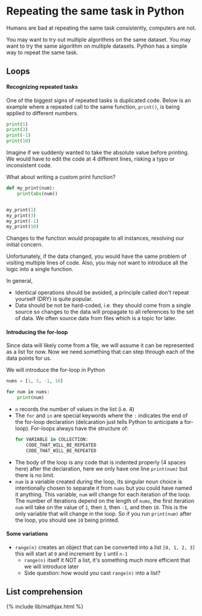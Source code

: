 # Repeating the same task in Python

Humans are bad at repeating the same task consistently, computers are not.

You may want to try out multiple algorithms on the same dataset.
You may want to try the same algorithm on multiple datasets. Python has a
simple way to repeat the same task.

## Loops

#### Recognizing repeated tasks

One of the biggest signs of repeated tasks is duplicated code.
Below is an example where a repeated call to the same function, `print()`,
is being applied to different numbers.

```python
print(1)
print(3)
print(-1)
print(10)
```

Imagine if we suddenly wanted to take the absolute value before printing.
We would have to edit the code at 4 different lines, risking a typo or
inconsistent code.

What about writing a custom print function?
```python
def my_print(num):
    print(abs(num))


my_print(1)
my_print(3)
my_print(-1)
my_print(10)
```
Changes to the function would propagate to all instances, resolving our
initial concern.

Unfortunately, if the data changed, you would have the same problem of
visiting multiple lines of code. Also, you may not want to introduce
all the logic into a single function.

In general,
- Identical operations should be avoided, a principle called don't repeat
  yourself (DRY) is quite popular.
- Data should be not be hard-coded, i.e. they should come
  from a single source so changes to the data will propagate to all
  references to the set of data. We often source data from files which
  is a topic for later.

#### Introducing the for-loop

Since data will likely come from a file, we will assume it can be represented
as a list for now. Now we need something that can step through each of the
data points for us.

We will introduce the for-loop in Python

```python
nums = [1, 3, -1, 10]

for num in nums:
    print(num)

```

- `n` records the number of values in the list (i.e. 4)
- The `for` and `in` are special keywords where the `:` indicates the end of the
  for-loop declaration (delcaration just tells Python to anticipate a for-loop).
  For-loops always have the structure of:
  ```python
  for VARIABLE in COLLECTION:
      CODE_THAT_WILL_BE_REPEATED
      CODE_THAT_WILL_BE_REPEATED
  ```
- The body of the loop is any code that is indented properly (4 spaces here) after
  the declaration, here we only have one line `print(num)` but there is no limit.
- `num` is a variable created during the loop, its singular noun choice is
  intentionally chosen to separate it from `nums` but you could have named it
  anything. This variable, `num` will change for each iteration of the loop.
  The number of iterations depend on the length of `nums`, the first iteration
  `num` will take on the value of `1`, then `3`, then `-1`, and then `10`.
  This is the only variable that will change in the loop.
  So if you run `print(num)` after the loop, you should see `10` being printed.

#### Some variations
- `range(n)` creates an object that can be converted into a list `[0, 1, 2, 3]`
  this will start at `0` and increment by `1` until `n-1`
  - `range(n)` itself it NOT a list, it's something much more efficient that
    we will introduce later
  - Side question: how would you cast `range(n)` into a list?


## List comprehension

{% include lib/mathjax.html %}

